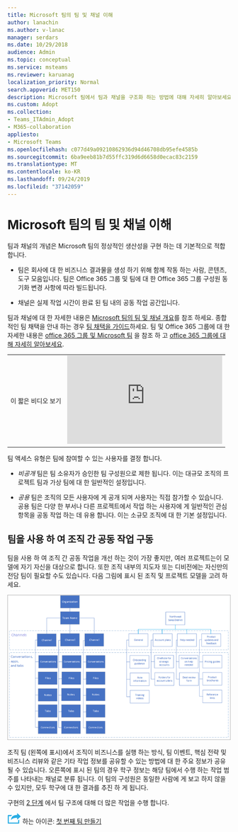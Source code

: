 ```yaml
---
title: Microsoft 팀의 팀 및 채널 이해
author: lanachin
ms.author: v-lanac
manager: serdars
ms.date: 10/29/2018
audience: Admin
ms.topic: conceptual
ms.service: msteams
ms.reviewer: karuanag
localization_priority: Normal
search.appverid: MET150
description: Microsoft 팀에서 팀과 채널을 구조화 하는 방법에 대해 자세히 알아보세요.
ms.custom: Adopt
ms.collection:
- Teams_ITAdmin_Adopt
- M365-collaboration
appliesto:
- Microsoft Teams
ms.openlocfilehash: c077d49a09210862936d94d46708db95efe4585b
ms.sourcegitcommit: 6ba9eeb81b7d55ffc319d6d6658d0ecac83c2159
ms.translationtype: MT
ms.contentlocale: ko-KR
ms.lasthandoff: 09/24/2019
ms.locfileid: "37142059"
---
```

# <a name="understand-teams-and-channels-in-microsoft-teams"></a>Microsoft 팀의 팀 및 채널 이해

팀과 채널의 개념은 Microsoft 팀의 정상적인 생산성을 구현 하는 데 기본적으로 적합 합니다. 

- 팀은 회사에 대 한 비즈니스 결과물을 생성 하기 위해 함께 작동 하는 사람, 콘텐츠, 도구 모음입니다. 팀은 Office 365 그룹 및 팀에 대 한 Office 365 그룹 구성원 동기화 변경 사항에 따라 빌드됩니다. 

- 채널은 실제 작업 시간이 완료 된 팀 내의 공동 작업 공간입니다. 

팀과 채널에 대 한 자세한 내용은 [Microsoft 팀의 팀 및 채널 개요](teams-channels-overview.md)를 참조 하세요. 종합적인 팀 채택을 안내 하는 경우 [팀 채택을 가이드](https://aka.ms/teamstoolkit)하세요. 팀 및 Office 365 그룹에 대 한 자세한 내용은 [office 365 그룹 및 Microsoft 팀](office-365-groups.md) 을 참조 하 고 [office 365 그룹에 대해 자세히 알아보세요](https://support.office.com/article/Learn-about-Office-365-groups-b565caa1-5c40-40ef-9915-60fdb2d97fa2).


|  |  |
|---------|---------|
| 이 짧은 비디오 보기   | <iframe width="350" height="200" src="https://www.youtube.com/embed/hjJWtoaRJeE" frameborder="0" allowfullscreen></iframe>   |



팀 액세스 유형은 팀에 참여할 수 있는 사용자를 결정 합니다.

- *비공개* 팀은 팀 소유자가 승인한 팀 구성원으로 제한 됩니다. 이는 대규모 조직의 프로젝트 팀과 가상 팀에 대 한 일반적인 설정입니다.

- *공용* 팀은 조직의 모든 사용자에 게 공개 되며 사용자는 직접 참가할 수 있습니다. 공용 팀은 다양 한 부서나 다른 프로젝트에서 작업 하는 사용자에 게 일반적인 관심 항목을 공동 작업 하는 데 유용 합니다. 이는 소규모 조직에 대 한 기본 설정입니다.

## <a name="use-teams-to-drive-cross-organization-collaboration"></a>팀을 사용 하 여 조직 간 공동 작업 구동

팀을 사용 하 여 조직 간 공동 작업을 개선 하는 것이 가장 좋지만, 여러 프로젝트는이 모델에 자기 자신을 대상으로 합니다. 또한 조직 내부의 지도자 또는 디비전에는 자신만의 전담 팀이 필요할 수도 있습니다. 다음 그림에 표시 된 조직 및 프로젝트 모델을 고려 하세요.

![조직 및 프로젝트 모델](media/teams-adoption-organization-project.png)

조직 팀 (왼쪽에 표시)에서 조직이 비즈니스를 실행 하는 방식, 팀 이벤트, 핵심 전략 및 비즈니스 리뷰와 같은 기타 작업 정보를 공유할 수 있는 방법에 대 한 주요 정보가 공유 될 수 있습니다. 오른쪽에 표시 된 팀의 경우 학구 정보는 해당 팀에서 수행 하는 작업 범주를 나타내는 채널로 분류 됩니다. 이 팀의 구성원은 동일한 사람에 게 보고 하지 않을 수 있지만, 모두 학구에 대 한 결과를 추진 하 게 됩니다.
  
구현의 [2 단계](teams-adoption-phase2-experiment.md) 에서 팀 구조에 대해 더 많은 작업을 수행 합니다.

![다음 단계를 안내](media/teams-adoption-next-icon.png) 하는 아이콘: [첫 번째 팀 만들기](teams-adoption-your-first-teams.md)
